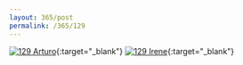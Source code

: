 ```yaml
---
layout: 365/post
permalink: /365/129
---
```


[![129 Arturo](https://c2.staticflickr.com/2/1641/24483178642_6377b02b0c_c.jpg)](https://www.flickr.com/photos/131440297@N08/24483178642/){:target="_blank"}
[![129 Irene](https://c2.staticflickr.com/2/1687/24590932885_917e084af5_c.jpg)](https://www.flickr.com/photos/25124902@N04/24590932885/){:target="_blank"}


>

>
